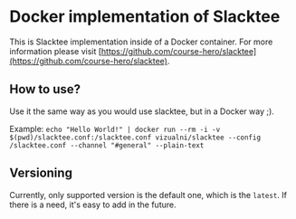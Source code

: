 # Docker implementation of Slacktee

This is Slacktee implementation inside of a Docker container. For more information please visit [https://github.com/course-hero/slacktee](https://github.com/course-hero/slacktee).

## How to use?

Use it the same way as you would use slacktee, but in a Docker way ;).

Example: `echo "Hello World!" | docker run --rm -i -v $(pwd)/slacktee.conf:/slacktee.conf vizualni/slacktee --config /slacktee.conf --channel "#general" --plain-text`


## Versioning

Currently, only supported version is the default one, which is the `latest`. If there is a need, it's easy to add in the future.





